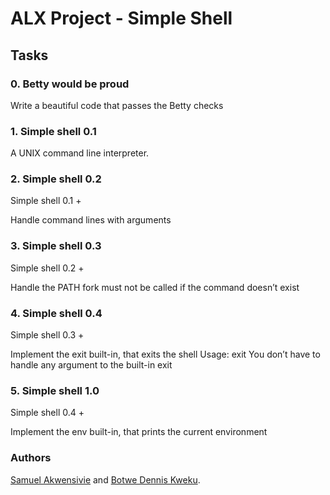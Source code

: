 # ALX Project - Simple Shell

## Tasks

### 0. Betty would be proud
Write a beautiful code that passes the Betty checks

### 1. Simple shell 0.1
A UNIX command line interpreter.

### 2. Simple shell 0.2
Simple shell 0.1 +

Handle command lines with arguments

### 3. Simple shell 0.3
Simple shell 0.2 +

Handle the PATH
fork must not be called if the command doesn’t exist

### 4. Simple shell 0.4
Simple shell 0.3 +

Implement the exit built-in, that exits the shell
Usage: exit
You don’t have to handle any argument to the built-in exit

### 5. Simple shell 1.0
Simple shell 0.4 +

Implement the env built-in, that prints the current environment

### Authors
[Samuel Akwensivie](https://github.com/sakwensivie) and [Botwe Dennis Kweku](https://github.com/dkb116).
